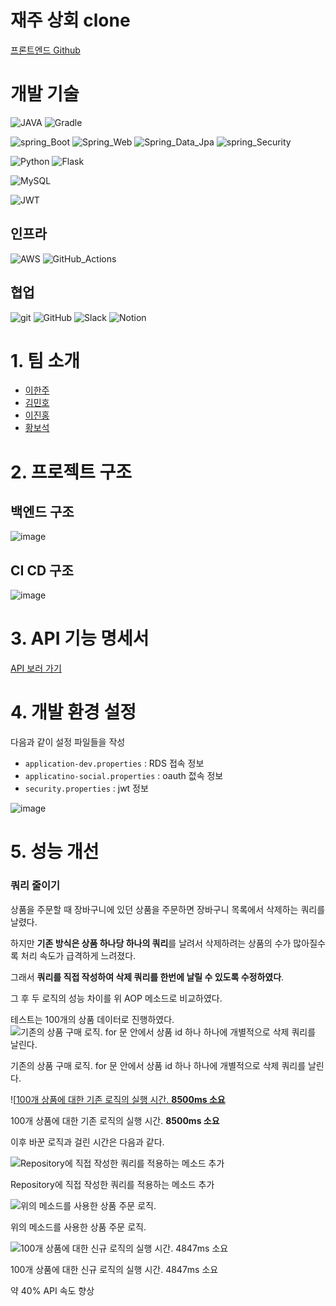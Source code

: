 # 재주 상회 clone

[프론트엔드 Github](https://github.com/AnSuebin/FE-CloneCode)

# 개발 기술
![JAVA](https://img.shields.io/badge/JAVA_17-blue?style=flat&logo=OpenJDK&logoColor=000000)
![Gradle](https://img.shields.io/badge/Gradle_7.6-02303A.svg?style=Plastic&logo=Gradle&logoColor=white)

![spring_Boot](https://img.shields.io/badge/spring_Boot_2.7.7-%236DB33F.svg?style=Plastic&logo=SpringBoot&logoColor=white)
![Spring_Web](https://img.shields.io/badge/Spring_Web-%236DB33F.svg?style=Plastic&logo=spring&logoColor=white)
![Spring_Data_Jpa](https://img.shields.io/badge/Spring_Data_Jpa-%236DB33F.svg?style=Plastic&logo=spring&logoColor=white)
![spring_Security](https://img.shields.io/badge/spring_Security-%236DB33F.svg?style=Plastic&logo=springsecurity&logoColor=white)

![Python](https://img.shields.io/badge/-python%203.8-%233776AB?logo=python&logoColor=white)
![Flask](https://img.shields.io/badge/-Flask-%23000000?logo=flask&logoColor=white)

![MySQL](https://img.shields.io/badge/MySQL%208-%234479A1?logo=mysql&logoColor=white)

![JWT](https://img.shields.io/badge/JWT-black?style=Plastic&logo=JSON%20web%20tokens)

## 인프라
![AWS](https://img.shields.io/badge/EC2,RDS-%23FF9900.svg?style=Plastic&logo=amazon-aws&logoColor=white)
![GitHub_Actions](https://img.shields.io/badge/GitHub_Actions-blue.svg?style=Plastic&logo=GitHubActions&logoColor=white)

## 협업
![git](https://img.shields.io/badge/git-F05032?style=flat&logo=Git&logoColor=white)
![GitHub](https://img.shields.io/badge/github-%23121011.svg?style=Plastic&logo=github&logoColor=white)
![Slack](https://img.shields.io/badge/Slack-4A154B?style=Plastic&logo=slack&logoColor=white)
![Notion](https://img.shields.io/badge/Notion-000000?style=Plastic&logo=Notion&logoColor=white)


# 1. 팀 소개
- [이한주](https://github.com/yanJuicy)
- [김민호](https://github.com/minokim1080)
- [이진홍](https://github.com/sooni2)
- [황보석](https://github.com/seok6086)

# 2. 프로젝트 구조
## 백엔드 구조
![image](https://user-images.githubusercontent.com/43159295/209940959-39f92181-cb07-427f-b9e5-0e0cd211cb19.png)


## CI CD 구조
![image](https://user-images.githubusercontent.com/43159295/209932854-ff7fe326-884a-4fe0-a68d-46abc2847a42.png)


# 3. API 기능 명세서
[API 보러 가기](https://caring-pin-8ac.notion.site/API-114dcca716cf81799098c91328c78510)

# 4. 개발 환경 설정
다음과 같이 설정 파일들을 작성
- `application-dev.properties` : RDS 접속 정보
- `applicatino-social.properties` : oauth 젒속 정보
- `security.properties` : jwt 정보

![image](https://user-images.githubusercontent.com/43159295/209933083-70c24436-7fd7-441c-8cda-d870f200ccb3.png)

# 5. 성능 개선

### 쿼리 줄이기
상품을 주문할 때 장바구니에 있던 상품을 주문하면 장바구니 목록에서 삭제하는 쿼리를 날렸다.

하지만 **기존 방식은 상품 하나당 하나의 쿼리**를 날려서 삭제하려는 상품의 수가 많아질수록 처리 속도가 급격하게 느려졌다.

그래서 **쿼리를 직접 작성하여 삭제 쿼리를 한번에 날릴 수 있도록 수정하였다**.

그 후 두 로직의 성능 차이를 위 AOP 메소드로 비교하였다.

테스트는 100개의 상품 데이터로 진행하였다.
![기존의 상품 구매 로직. for 문 안에서 상품 id 하나 하나에 개별적으로 삭제 쿼리를 날린다.](https://user-images.githubusercontent.com/43159295/209958696-be283c62-9e55-4b8f-a964-95c4089cc148.png)

기존의 상품 구매 로직. for 문 안에서 상품 id 하나 하나에 개별적으로 삭제 쿼리를 날린다.

![[100개 상품에 대한 기존 로직의 실행 시간. **8500ms 소요**](https://user-images.githubusercontent.com/43159295/209958806-4bd89d9c-7569-4469-9ab0-a25bc2bb68a1.png)

100개 상품에 대한 기존 로직의 실행 시간. **8500ms 소요**

이후 바꾼 로직과 걸린 시간은 다음과 같다.

![Repository에 직접 작성한 쿼리를 적용하는 메소드 추가](https://user-images.githubusercontent.com/43159295/209958856-b481abcb-92f4-47ca-b01e-b2067115d3bc.png)

Repository에 직접 작성한 쿼리를 적용하는 메소드 추가

![위의 메소드를 사용한 상품 주문 로직. ](https://user-images.githubusercontent.com/43159295/209958896-0e06418a-dd2c-4917-8749-3edac82e98af.png)

위의 메소드를 사용한 상품 주문 로직.

![100개 상품에 대한 신규 로직의 실행 시간. 4847ms 소요](https://user-images.githubusercontent.com/43159295/209958935-d3b49e2c-53c2-483e-a9a9-d316abe9565a.png)

100개 상품에 대한 신규 로직의 실행 시간. 4847ms 소요

약 40% API 속도 향상

